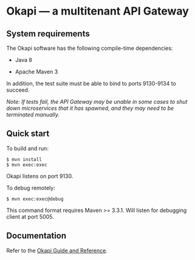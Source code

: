 
Okapi — a multitenant API Gateway
=================================

System requirements
-------------------

The Okapi software has the following compile-time dependencies:

* Java 8

* Apache Maven 3

In addition, the test suite must be able to bind to ports 9130-9134 to succeed.

*Note: If tests fail, the API Gateway may be unable in some cases to shut down
microservices that it has spawned, and they may need to be terminated
manually.*

Quick start
-----------

To build and run:

    $ mvn install
    $ mvn exec:exec

Okapi listens on port 9130.

To debug remotely:

    $ mvn exec:exec@debug

This command format requires Maven >= 3.3.1. Will listen for debugging client at port 5005.

Documentation
-------------

Refer to the [Okapi Guide and Reference](okapi-core/src/main/doc/guide.md).
